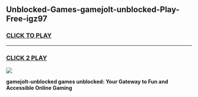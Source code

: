 
## Unblocked-Games-gamejolt-unblocked-Play-Free-igz97
<h3>
<a href="https://premium76.site?title=gamejolt-unblocked&ref=20M">CLICK TO PLAY</a></h3>
<hr>

<h3>
<a href="https://premium76.site?title=gamejolt-unblocked&ref=20M">CLICK 2 PLAY</a>
  
</h3>

<a href="https://premium76.site?title=gamejolt-unblocked&ref=19M"><img src="https://clearcache.store/games.png"></a>


**gamejolt-unblocked games unblocked: Your Gateway to Fun and Accessible Online Gaming**
